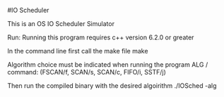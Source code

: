 #IO Scheduler

This is an OS IO Scheduler Simulator

Run:
Running this program requires c++ version 6.2.0 or greater

In the command line first call the make file
make

Algorithm choice must be indicated when running the program
ALG / command: (FSCAN/f, SCAN/s, SCAN/c, FIFO/i, SSTF/j)

Then run the compiled binary with the desired algoirithm
./IOSched -alg
